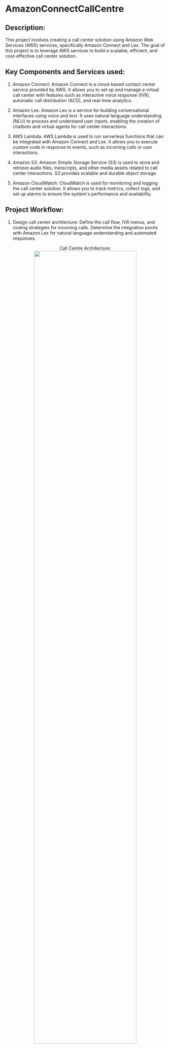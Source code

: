 # AmazonConnectCallCentre
<h2>Description:</h2>
This project involves creating a call center solution using Amazon Web Services (AWS) services, specifically Amazon Connect and Lex. The goal of this project is to leverage AWS services to build a scalable, efficient, and cost-effective call center solution.
<h2> Key Components and Services used:</h2>

1. Amazon Connect: Amazon Connect is a cloud-based contact center service provided by AWS. It allows you to set up and manage a virtual call center with features such as interactive voice response (IVR), automatic call distribution (ACD), and real-time analytics.

2. Amazon Lex: Amazon Lex is a service for building conversational interfaces using voice and text. It uses natural language understanding (NLU) to process and understand user inputs, enabling the creation of chatbots and virtual agents for call center interactions.

3. AWS Lambda: AWS Lambda is used to run serverless functions that can be integrated with Amazon Connect and Lex. It allows you to execute custom code in response to events, such as incoming calls or user interactions.

4. Amazon S3: Amazon Simple Storage Service (S3) is used to store and retrieve audio files, transcripts, and other media assets related to call center interactions. S3 provides scalable and durable object storage.

5. Amazon CloudWatch: CloudWatch is used for monitoring and logging the call center solution. It allows you to track metrics, collect logs, and set up alarms to ensure the system's performance and availability.
<h2>Project Workflow:</h2>

1. Design call center architecture: Define the call flow, IVR menus, and routing strategies for incoming calls. Determine the integration points with Amazon Lex for natural language understanding and automated responses.
<p align="center">
Call Centre Architecture: <br/>
<img src="https://imgur.com/NXmevLq.png" height="80%" width="80%">
<br />

<p align="center">
<img src="https://imgur.com/vE1YJEf.png" height="80%" width="80%">
<br />
    
2. Set up Amazon Connect: Configure Amazon Connect to create the call center instance. Define phone numbers, queues, routing profiles, and hours of operation. Customize the IVR prompts and greetings.
<p align="center">
Creating an Amazon Connect Instance: <br/>
<img src="https://imgur.com/QV7bCw6.png" height="80%" width="80%">
<br/>
    
<p align="center">
Seting up Identity for the Instance<br/>
<img src="https://imgur.com/wyRDc8C.png" height="80%" width="80%"><br/>
    
<p align="center">
Creating the Administrator for the instance.This Admin will be used to login on our website later. So do remember the username and password <br/>
<img src="https://imgur.com/7OVujrX.png" height="80%" width="80%"><br/>
    
<p align="center">
Seting up the Telephony: <br/>
<img src="https://imgur.com/gWWE6xO.png" height="80%" width="80%"><br/>
    
<p align="center">
You can view the S3 Bucket where your Instance Data is Stored. Scroll Down and Press Next.<br/>
<img src="https://imgur.com/nYBy4sz.png" height="80%" width="80%"><br/>
    
<p align="center">
Review all your data, Scroll Down and Press Create Instance. <br/>
<img src="https://imgur.com/YLDGfLZ.png" height="80%" width="80%">
<br/>

<p align="center">
Click on the Access URL of the Instance And Use the Admin User And Password Which We Set Up Earlier To Sign In<br/>
<img src="https://imgur.com/Dd6vG2K.png" height="80%" width="80%"> <br/>

<p align="center">
The Next Step is To Set Hours Of Operation. On the Dashboard Click On the Routing Option And Select Hours Of Operation<br/>
<img src="https://imgur.com/ukjoJ1V.png" height="80%" width="80%"><br/>

<p align="center">
Click on Add New Hours. Set a name, Select the Preferred Time Zone And Tht Number Of Working Days.<br/>
<img src="https://imgur.com/lW4XEp6.png" height="80%" width="80%"><br/>

<p align="center">
Now we Need to Set Up the Queues. On the Dashboard under the Routing Option, Select Queues.<br/>
<img src="https://imgur.com/DRDYjE1.png" height="80%" width="80%"><br/>

<p align="center">
Click on Add Queues. Name the Queue as Technical Queue and Select the Hours Of Operation as NineToFive.<br/>
<img src="https://imgur.com/9aXeKGg.png" height="80%" width="80%"><br/>

<p align="center">
Lets Add Another Queue For Sales. Name the Queue as Sales and Select the Hours Of Operation as Basic Hours.<br/>
<img src="https://imgur.com/ykuFNXi.png" height="80%" width="80%"><br/>

<p align="center">
Now we Need to Set Up the Routing Profiles.On the Dashboard Under the Users Menu Select Routing Profiles.<br/>
<img src="https://imgur.com/cH6ToMJ.png" height="80%" width="80%"><br/>

<p align="center">
Click on add Routing Profile and Add a Sales Routing Profile.Tick the Voice Box for Channel and Select Sales Queue under the Queues bar.
<br/>
<img src="https://imgur.com/oQ7IDlN.png" height="80%" width="80%"><br/>
<p align="center">
<img src="https://imgur.com/6tDKWhq.png" height="80%" width="80%><br/>

<p align="center">
Add Another Routing Profile for Technical Support. Tick the Voice Box for Channel and Select Technical Support Queues bar.<br/>
<img src="https://imgur.com/VGpTv7A.png" height="80%" width="80%"><br/>

Lets add some users now. On the dashboard under the Users menu select User Management option.
<p align="center">
<img src="https://imgur.com/YEqcWLE.png" height="80%" width="80%"> <br/>

Click on "Add User". Enter all the information for the User and Select the Security Profile as Agent and Routing Profile as Sales.
<p align="center">
<img src="https://imgur.com/xOmlLh1.png" height="80%" width="80%"> <br/>
<p align="center">
<img src="https://imgur.com/xOmlLh1.png" height="80%" width="80%"> <br/>

Lets add another user. Enter all the information for the User, Select the Security Profile as Agent and Routing Profile as Technical Support.
<p align="center">
<img src="https://imgur.com/F4a2jS8.png" height="80%" width="80%"> <br/>
<p align="center">
<img src="https://imgur.com/m06ET1r.png" height="80%" width="80%"> <br/>

Now, we need to create Contact Flows. On the Dashboard, Under the Routing menu select Contact Flows option.
<p align="center">
<img src="https://imgur.com/cqlbtyf.png" height="80%" width="80%"> <br/>

Click on Create Contact Flow. Name the Flow as the Main Flow. On the lefthand side, you can see a list of blocks. You can drag and drop these blocks on the righthand side to create the flow. Let's start by creating a Play prompt. Whenever a customer calls in, this prompt will be played to greet the customer.Drag and Drop thr Play Prompt to the righthand side, enter the Message to be played and Publish the flow. 
<p align="center">
<img src="https://imgur.com/mncV6Jy.png" height="80%" width="80%"> <br/>

Lets get the customer input to direct them to the desired service. Enter the message to be displayed while getting the input and add three options.
<p align="center">
<img src="https://imgur.com/LfvXQoA.png" height="80%" width="80%"> <br/>
<p align="center">
<img src="https://imgur.com/e1Apskl.png" height="80%" width="80%"> <br/>

Next step is to add the transfer flows to Sales, Technical Support and Order Status queues. The flow will be directed to the queues when the desired option is pressed. Connect the entry points and also connect the error points to disconnect.
<p align="center">
<img src="https://imgur.com/WxvFsEL.png" height="80%" width="80%"> <br/>
<p align="center">
<img src="https://imgur.com/sBAU8GQ.png" height="80%" width="80%"> <br/>

Lets proceed by Creating the contact flow for Sales. Under the Routing menu, select Flows option and click on Create Contact Flow. Give the name for the flow as Sales. From the lefthand side of the menu, drag and drop the set working queue block on the righthand side and select the queue as the Sales queue. Transfervthe call to the Agent by adding the Transfer to Queue block and lastly connect the errors to a disconnect block and Publish the flow.
<p align="center">
<img src="https://imgur.com/8bu2GR0.png" height="80%" width="80%"> <br/>
<p align="center">
<img src="https://imgur.com/L7hPz91.png" height="80%" width="80%"> <br/>

Similarly, lets add the Contact Flow for Technical Support.
<p align="center">
<img src="https://imgur.com/fPfVBlO.png" height="80%" width="80%"> <br/>
<p align="center">
<img src="https://imgur.com/4lewfY4.png" height="80%" width="80%"> <br/>

To Check the Order Status for the customer, we need to get the Order Number as the Customer Input, invoke a Lamda Function that fetches the order status and issue it to the Play Promt which will play the Order Status and then Discoonect the call.
<p align="center">
<img src="https://imgur.com/En64lB1.png" height="80%" width="80%"> <br/>
<p align="center">
<img src="https://imgur.com/NyGMjok.png" height="80%" width="80%"> <br/>
<p align="center">
<img src="https://imgur.com/Zw5ysB4.png" height="80%" width="80%"> <br/>

Lets Create the Lamda Function to get the Order Status. From the AWS Console, go the AWS Lamda service. Click on Create Function.
Enter the Name of the Function, Runtime as Python 3.9 and click Create Function.
<p align="center">
<img src="https://imgur.com/HqcQ8Nz.png" height="80%" width="80%"> <br/>

Now, select the Function created and Scroll down to the Code Source section. The code for this Lamda Function is given above in the LamdaFunctionCode.txt file. Just copy all the code and paste it in the code block and Deploy the code.
<p align="center">
<img src="https://imgur.com/Y36j174.png" height="80%" width="80%"> <br/>

To Add the Function to the Contact Flow, click on our Instance in the Amazon Connect console and scroll down to the AWS Lamda block. Select the Lamda Function and Add it and Copy the ARN.
<p align="center">
<img src="https://imgur.com/pGX3oUV.png" height="80%" width="80%"> <br/>

Scroll back to the Order Status Flow. Click on the Invoke Lamda Function and add the Lamda Function we just created. Click on Add Paramters and provide OrderNo as the destination key. Select the value to be entered Dynamically. Namespace as system and value as Stored Customer Input and click on Save.
<p align="center">
<img src="https://imgur.com/hq66ZEU.png" height="80%" width="80%"> <br/>
<p align="center">
<img src="https://imgur.com/JxILwvB.png" height="80%" width="80%"> <br/>
<p align="center">
<img src="https://imgur.com/Q0HXE8s.png" height="80%" width="80%"> <br/>

Next Step would be to add all the Contact Flows we created to the Main Flow. Scroll back to the Main Flow page and Click on the Transfer to Flow promt and select the respective flows for Sales, Technical Support and Order Status.
<p align="center">
<img src="https://imgur.com/AMiQC95.png" height="80%" width="80%"> <br/>
<p align="center">
<img src="https://imgur.com/F10pEKE.png" height="80%" width="80%"> <br/>

The Last step is to claim a Phone Number for our instance. On the Dashboard, under the Channels menu select Phone Numbers. Click on Claim  Number. Select the type as Direct Inward Dialing (DID), Enter the country code and Select the Number. 
<p align="center">
<img src="https://imgur.com/Mh0l6BA.png" height="80%" width="80%"> <br/>
<p align="center">
<img src="https://imgur.com/CiPmMhd.png" height="80%" width="80%"> <br/>



















4. Create Amazon Lex bots: Design and build conversational bots using Amazon Lex. Define intents, slots, and utterances to handle different types of customer inquiries and automate responses.

5. Integrate Amazon Connect and Lex: Configure Amazon Connect to use Amazon Lex bots for handling customer interactions. Set up call flows and routing rules to direct calls to the appropriate Lex bot based on customer inputs.

6. Develop custom Lambda functions: Write and deploy Lambda functions to extend the functionality of Amazon Connect and Lex. This can include custom logic for call routing, data retrieval from external systems, or integration with other AWS services.

7. Store call center data: Set up S3 buckets to store call recordings, transcripts, and other media assets generated during call center interactions. Configure permissions and access control for secure storage.

8. Monitor and analyze: Use CloudWatch to monitor the performance and health of the call center solution. Set up alarms and notifications for critical metrics, such as call wait times or system failures. Analyze call center data to gain insights and improve customer service.
<h2>Benefits of Building a Call Center in AWS using Amazon Connect and Lex:</h2>

1. Scalability: AWS services allow the call center solution to scale up or down based on call volume and agent availability, ensuring optimal performance and customer satisfaction.

2. Cost-effectiveness: With pay-as-you-go pricing and the ability to provision resources as needed, AWS provides a cost-effective solution for building and operating a call center.

3. Automation and efficiency: By leveraging Amazon Lex for automated responses and natural language understanding, the call center can handle a large volume of customer inquiries efficiently, reducing the need for human intervention.                             

4. Integration and extensibility: AWS services, such as Lambda, allow for seamless integration with other systems and the ability to extend the functionality of the call center solution as needed.

5. Real-time analytics: With CloudWatch monitoring and logging, the call center can gain real-time insights into call center performance, agent productivity, and customer satisfaction, enabling continuous improvement.
<br/>
<p align="center">
<img src="https://imgur.com/mncV6Jy.png" height="80%" width="80%"> <br/>
